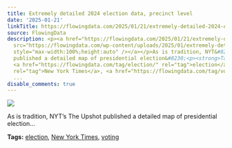 ```yaml
---
title: Extremely detailed 2024 election data, precinct level
date: '2025-01-21'
linkTitle: https://flowingdata.com/2025/01/21/extremely-detailed-2024-election-data-precinct-level/
source: FlowingData
description: <p><a href="https://flowingdata.com/2025/01/21/extremely-detailed-2024-election-data-precinct-level/"><img
  src="https://flowingdata.com/wp-content/uploads/2025/01/extremely-detailed-election-data-750x512.png"
  style="max-width:100%;height:auto" /></a></p>As is tradition, NYT&#8217;s The Upshot
  published a detailed map of presidential election&#8230;<p><strong>Tags:</strong>
  <a href="https://flowingdata.com/tag/election/" rel="tag">election</a>, <a href="https://flowingdata.com/tag/new-york-times/"
  rel="tag">New York Times</a>, <a href="https://flowingdata.com/tag/voting/" rel="tag">voting</a></
  ...
disable_comments: true
---
```

<p><a href="https://flowingdata.com/2025/01/21/extremely-detailed-2024-election-data-precinct-level/"><img src="https://flowingdata.com/wp-content/uploads/2025/01/extremely-detailed-election-data-750x512.png" style="max-width:100%;height:auto" /></a></p>As is tradition, NYT&#8217;s The Upshot published a detailed map of presidential election&#8230;<p><strong>Tags:</strong> <a href="https://flowingdata.com/tag/election/" rel="tag">election</a>, <a href="https://flowingdata.com/tag/new-york-times/" rel="tag">New York Times</a>, <a href="https://flowingdata.com/tag/voting/" rel="tag">voting</a></ ...